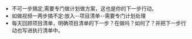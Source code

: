 - 不可一步搞定,需要专门做计划做方案，这也是你的下一步行动。
- 如做视频一两步搞不定:放入--项目清单--需要专门计划处理
- 每天回顾项目清单，明确项目清单的下一步？在做吗？如何了？并把下一步行动也写进执行清单中。